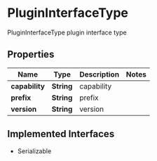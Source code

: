 

# PluginInterfaceType

PluginInterfaceType plugin interface type

## Properties

Name | Type | Description | Notes
------------ | ------------- | ------------- | -------------
**capability** | **String** | capability | 
**prefix** | **String** | prefix | 
**version** | **String** | version | 


## Implemented Interfaces

* Serializable


